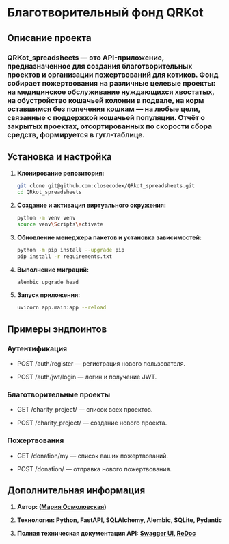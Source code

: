 # Благотворительный фонд QRKot

## Описание проекта

### QRKot_spreadsheets — это API-приложение, предназначенное для создания благотворительных проектов и организации пожертвований для котиков. Фонд собирает пожертвования на различные целевые проекты: на медицинское обслуживание нуждающихся хвостатых, на обустройство кошачьей колонии в подвале, на корм оставшимся без попечения кошкам — на любые цели, связанные с поддержкой кошачьей популяции. Отчёт о закрытых проектах, отсортированных по скорости сбора средств, формируется в гугл-таблице. 

## Установка и настройка

1. **Клонирование репозитория:**
    
    ```bash
    git clone git@github.com:closecodex/QRkot_spreadsheets.git
    cd QRkot_spreadsheets
    ```

2. **Создание и активация виртуального окружения:**

    ```bash
    python -m venv venv
    source venv\Scripts\activate
    ```

3. **Обновление менеджера пакетов и установка зависимостей:**
   
   ```bash
   python -m pip install --upgrade pip
   pip install -r requirements.txt
   ```

4. **Выполнение миграций:**
    
    ```bash
    alembic upgrade head
    ```

5. **Запуск приложения:**
    ```bash
    uvicorn app.main:app --reload
    ```

## Примеры эндпоинтов

### Аутентификация

- POST /auth/register — регистрация нового пользователя.

- POST /auth/jwt/login — логин и получение JWT.

### Благотворительные проекты

- GET /charity_project/ — список всех проектов.

- POST /charity_project/ — создание нового проекта.

### Пожертвования

- GET /donation/my — список ваших пожертвований.

- POST /donation/ — отправка нового пожертвования.

## Дополнительная информация

1. **Автор: ([Мария Осмоловская](https://github.com/closecodex/wiki/))**

2. **Технологии: Python, FastAPI, SQLAlchemy, Alembic, SQLite, Pydantic**

3. **Полная техническая документация API: [Swagger UI](http://localhost:8000/docs),  [ReDoc](http://localhost:8000/redoc)**
